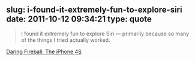 slug: i-found-it-extremely-fun-to-explore-siri
date: 2011-10-12 09:34:21
type: quote
---

> I found it extremely fun to explore Siri — primarily because so many of the things I tried actually worked.

[Daring Fireball: The iPhone 4S](http://daringfireball.net/2011/10/iphone_4s)
